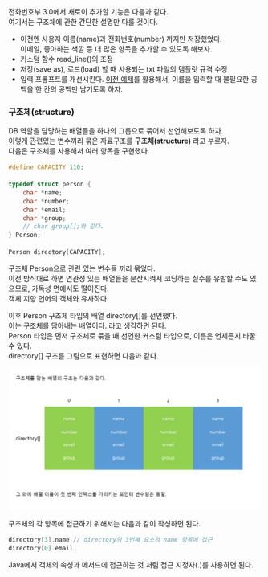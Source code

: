 <p>
전화번호부 3.0에서 새로이 추가할 기능은 다음과 같다.<br />
여기서는 구조체에 관한 간단한 설명만 다룰 것이다.
</p>

<ul>
<li>이전엔 사용자 이름(name)과 전화번호(number) 까지만 저장했었다.<br />이메일, 좋아하는 색깔 등 더 많은 항목을 추가할 수 있도록 해보자.</li>   
<li>커스텀 함수 read_line()의 조정</li>
<li>저장(save as), 로드(load) 할 때 사용되는 txt 파일의 템플릿 규격 수정</li>  
<li>입력 프롬프트를 개선시킨다. <a href="https://github.com/TaekGeunLee/study_CS/tree/master/S1/3">이전 예제</a>를 활용해서, 이름을 입력할 때 불필요한 공백을 한 칸의 공백만 남기도록 하자.</li>   
</ul>

### 구조체(structure)

<p>
DB 역할을 담당하는 배열들을 하나의 그룹으로 묶어서 선언해보도록 하자.<br />
이렇게 관련있는 변수끼리 묶은 자료구조를 <b>구조체(structure)</b> 라고 부르자.<br />
다음은 구조체를 사용해서 여러 항목을 구현했다.
</p>

```c
#define CAPACITY 110;

typedef struct person {
    char *name;
    char *number;
    char *email;
    char *group;
    // char group[];와 같다.
} Person;

Person directory[CAPACITY];
```

<p>
구조체 Person으로 관련 있는 변수들 끼리 묶었다.<br />
이전 방식대로 하면 연관성 있는 배열들을 분산시켜서 코딩하는 실수를 유발할 수도 있으므로, 가독성 면에서도 떨어진다.<br />
객체 지향 언어의 객체와 유사하다.
</p>

<p>
이후 Person 구조체 타입의 배열 directory[]를 선언했다.<br />
이는 구조체를 담아내는 배열이다. 라고 생각하면 된다.<br />
Person 타입은 먼저 구조체로 묶을 때 선언한 커스텀 타입으로, 이름은 언제든지 바꿀 수 있다.<br />
directory[] 구조를 그림으로 표현하면 다음과 같다.
</p>

<img src="https://github.com/TaekGeunLee/study_CS/blob/master/readmeImg/S1_11-1.png" alt="S1_11-1" />

<p>구조체의 각 항목에 접근하기 위해서는 다음과 같이 작성하면 된다.</p>

```c
directory[3].name // directory의 3번째 요소의 name 항목에 접근
directory[0].email
```
<p>Java에서 객체의 속성과 메서드에 접근하는 것 처럼 접근 지정자(.)를 사용하면 된다.</p>